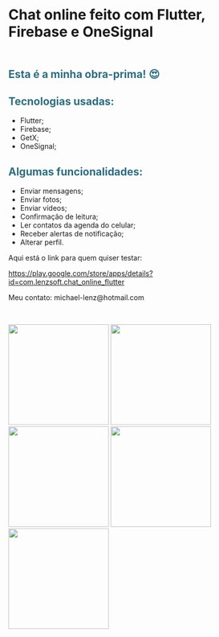 <h1>Chat online feito com Flutter, Firebase e OneSignal</h1>
<h2 style="color: #2e6c80;"><br />Esta &eacute; a minha obra-prima! 😍</h2>
<h2 style="color: #2e6c80;">Tecnologias usadas:</h2>
<ul>
<li>Flutter;</li>
<li>Firebase;</li>
<li>GetX;</li>
<li>OneSignal;&nbsp;</li>
</ul>
<h2 style="color: #2e6c80;">Algumas funcionalidades:</h2>
<ul>
<li>Enviar mensagens;</li>
<li>Enviar fotos;</li>
<li>Enviar v&iacute;deos;</li>
<li>Confirma&ccedil;&atilde;o de leitura;</li>
<li>Ler contatos da agenda do celular;</li>
<li>Receber alertas de notifica&ccedil;&atilde;o;</li>
<li>Alterar perfil.</li>
</ul>
<p>Aqui est&aacute; o link para quem quiser testar:</p>
<p><a href="https://play.google.com/store/apps/details?id=com.lenzsoft.chat_online_flutter">https://play.google.com/store/apps/details?id=com.lenzsoft.chat_online_flutter</a></p>
<p>Meu contato: michael-lenz@hotmail.com</p>

<p>&nbsp; &nbsp; &nbsp; &nbsp; &nbsp;</p>
<div>
<img src="https://user-images.githubusercontent.com/51023093/141521115-1e685eac-b098-4ebf-9406-709242b70469.png" width="200" />
<img src="https://user-images.githubusercontent.com/51023093/141521327-bdfbac47-5ba4-4665-b1db-339ecb41f7de.png" width="200" />
  </div>
<img src="https://user-images.githubusercontent.com/51023093/141521332-2bfbfad8-341e-4d3f-8191-872041cbe234.png" width="200" />
<img src="https://user-images.githubusercontent.com/51023093/141521334-ea33db1c-d530-411f-a717-c76fb39d0993.png" width="200" />
<img src="https://user-images.githubusercontent.com/51023093/141521335-17e0aceb-e068-45f3-a39b-cd5f98d8a253.png" width="200" />

